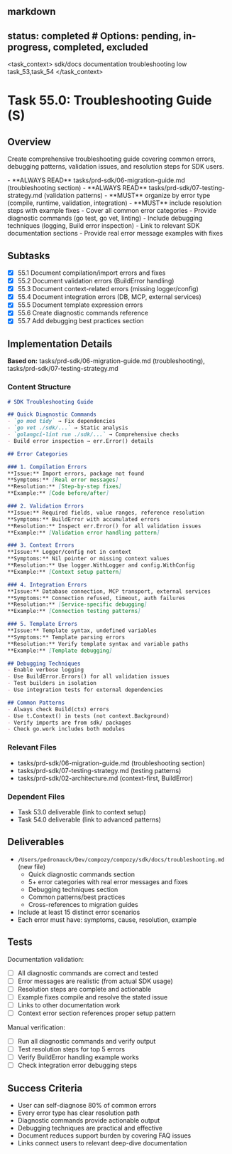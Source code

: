 ## markdown

## status: completed # Options: pending, in-progress, completed, excluded

<task_context>
<domain>sdk/docs</domain>
<type>documentation</type>
<scope>troubleshooting</scope>
<complexity>low</complexity>
<dependencies>task_53,task_54</dependencies>
</task_context>

# Task 55.0: Troubleshooting Guide (S)

## Overview

Create comprehensive troubleshooting guide covering common errors, debugging patterns, validation issues, and resolution steps for SDK users.

<critical>
- **ALWAYS READ** tasks/prd-sdk/06-migration-guide.md (troubleshooting section)
- **ALWAYS READ** tasks/prd-sdk/07-testing-strategy.md (validation patterns)
- **MUST** organize by error type (compile, runtime, validation, integration)
- **MUST** include resolution steps with example fixes
</critical>

<requirements>
- Cover all common error categories
- Provide diagnostic commands (go test, go vet, linting)
- Include debugging techniques (logging, Build error inspection)
- Link to relevant SDK documentation sections
- Provide real error message examples with fixes
</requirements>

## Subtasks

- [x] 55.1 Document compilation/import errors and fixes
- [x] 55.2 Document validation errors (BuildError handling)
- [x] 55.3 Document context-related errors (missing logger/config)
- [x] 55.4 Document integration errors (DB, MCP, external services)
- [x] 55.5 Document template expression errors
- [x] 55.6 Create diagnostic commands reference
- [x] 55.7 Add debugging best practices section

## Implementation Details

**Based on:** tasks/prd-sdk/06-migration-guide.md (troubleshooting), tasks/prd-sdk/07-testing-strategy.md

### Content Structure

```markdown
# SDK Troubleshooting Guide

## Quick Diagnostic Commands
- `go mod tidy` → Fix dependencies
- `go vet ./sdk/...` → Static analysis
- `golangci-lint run ./sdk/...` → Comprehensive checks
- Build error inspection → err.Error() details

## Error Categories

### 1. Compilation Errors
**Issue:** Import errors, package not found
**Symptoms:** [Real error messages]
**Resolution:** [Step-by-step fixes]
**Example:** [Code before/after]

### 2. Validation Errors
**Issue:** Required fields, value ranges, reference resolution
**Symptoms:** BuildError with accumulated errors
**Resolution:** Inspect err.Error() for all validation issues
**Example:** [Validation error handling pattern]

### 3. Context Errors
**Issue:** Logger/config not in context
**Symptoms:** Nil pointer or missing context values
**Resolution:** Use logger.WithLogger and config.WithConfig
**Example:** [Context setup pattern]

### 4. Integration Errors
**Issue:** Database connection, MCP transport, external services
**Symptoms:** Connection refused, timeout, auth failures
**Resolution:** [Service-specific debugging]
**Example:** [Connection testing patterns]

### 5. Template Errors
**Issue:** Template syntax, undefined variables
**Symptoms:** Template parsing errors
**Resolution:** Verify template syntax and variable paths
**Example:** [Template debugging]

## Debugging Techniques
- Enable verbose logging
- Use BuildError.Errors() for all validation issues
- Test builders in isolation
- Use integration tests for external dependencies

## Common Patterns
- Always check Build(ctx) errors
- Use t.Context() in tests (not context.Background)
- Verify imports are from sdk/ packages
- Check go.work includes both modules
```

### Relevant Files

- tasks/prd-sdk/06-migration-guide.md (troubleshooting section)
- tasks/prd-sdk/07-testing-strategy.md (testing patterns)
- tasks/prd-sdk/02-architecture.md (context-first, BuildError)

### Dependent Files

- Task 53.0 deliverable (link to context setup)
- Task 54.0 deliverable (link to advanced patterns)

## Deliverables

- `/Users/pedronauck/Dev/compozy/compozy/sdk/docs/troubleshooting.md` (new file)
  - Quick diagnostic commands section
  - 5+ error categories with real error messages and fixes
  - Debugging techniques section
  - Common patterns/best practices
  - Cross-references to migration guides
- Include at least 15 distinct error scenarios
- Each error must have: symptoms, cause, resolution, example

## Tests

Documentation validation:
- [ ] All diagnostic commands are correct and tested
- [ ] Error messages are realistic (from actual SDK usage)
- [ ] Resolution steps are complete and actionable
- [ ] Example fixes compile and resolve the stated issue
- [ ] Links to other documentation work
- [ ] Context error section references proper setup pattern

Manual verification:
- [ ] Run all diagnostic commands and verify output
- [ ] Test resolution steps for top 5 errors
- [ ] Verify BuildError handling example works
- [ ] Check integration error debugging steps

## Success Criteria

- User can self-diagnose 80% of common errors
- Every error type has clear resolution path
- Diagnostic commands provide actionable output
- Debugging techniques are practical and effective
- Document reduces support burden by covering FAQ issues
- Links connect users to relevant deep-dive documentation
